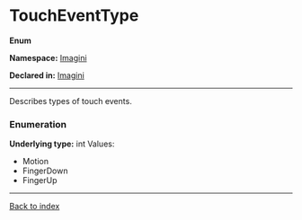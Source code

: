 # TouchEventType

**Enum**

**Namespace:** [Imagini](Imagini.md)

**Declared in:** [Imagini](Imagini.md)

------



Describes types of touch events.


### Enumeration
**Underlying type:** int
Values:
* Motion
* FingerDown
* FingerUp



------

[Back to index](index.md)